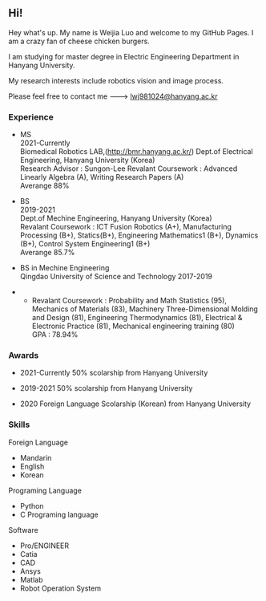 ## Hi! 

Hey what's up. My name is Weijia Luo and welcome to my GitHub Pages. I am a crazy fan of cheese chicken burgers.

I am studying for master degree in Electric Engineering Department in Hanyang University.  

My research interests include robotics vision and image process.  

Please feel free to contact me ---> lwj981024@hanyang.ac.kr

### Experience


* MS  
2021-Currently  
Biomedical Robotics LAB,(http://bmr.hanyang.ac.kr/)
Dept.of Electrical Engineering, Hanyang University  (Korea)  
Research Advisor : Sungon-Lee
Revalant Coursework : Advanced Linearly Algebra (A), Writing Research Papers (A)  
Averange 88%


* BS  
2019-2021  
Dept.of Mechine Engineering, Hanyang University  (Korea)  
Revalant Coursework : ICT Fusion Robotics (A+), Manufacturing Processing (B+), Statics(B+), Engineering Mathematics1 (B+), Dynamics (B+), Control System Engineering1 (B+)  
Averange 85.7%



* BS  in Mechine Engineering  
Qingdao University of Science and Technology  2017-2019  
* * Revalant Coursework : Probability and Math Statistics (95),  Mechanics of Materials (83), Machinery Three-Dimensional Molding and Design (81), Engineering Thermodynamics (81), Electrical & Electronic Practice (81), Mechanical engineering training (80)  
GPA : 78.94%  

### Awards

* 2021-Currently 
50% scolarship from Hanyang University

* 2019-2021 
50% scolarship from Hanyang University


* 2020
Foreign Language Scolarship (Korean) from Hanyang University  

### Skills

Foreign Language
* Mandarin
* English
* Korean

Programing Language
* Python
* C Programing language

Software 
* Pro/ENGINEER
* Catia
* CAD
* Ansys
* Matlab
* Robot Operation System
